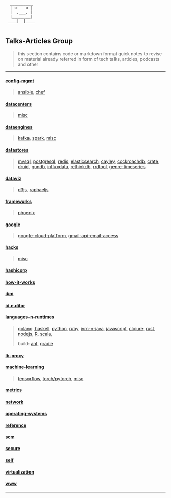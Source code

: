 ```ASCII
  __________
  | o    o |
  |  ,___, |
  |________|
 ____|  |____


```

## Talks-Articles Group

> this section contains code or markdown format quick notes to revise on material already referred in form of tech talks, articles, podcasts and other

---

#### [config-mgmt](./config-mgmt)
> [ansible](./config-mgmt/ansible), [chef](./config-mgmt/chef)

#### [datacenters](./datacenters)
> [misc](./datacenters/README.md)

#### [dataengines](./dataengines)
> [kafka](./dataengines/kafka), [spark](./dataengines/spark),
> [misc](./dataengines/README.md)

#### [datastores](./datastores)
> [mysql](./datastores/mysql), [postgresql](./datastores/postgresql), [redis](./redis), [elasticsearch](./datastores/elasticsearch),
> [cayley](./datastores/cayley), [cockroachdb](./datastores/cockroachdb), [crate](./datastores/crate), [druid](./datastores/druid),
> [gundb](./datastores/gundb), [influxdata](./datastores/influxdata), [rethinkdb](./datastores/rethinkdb), [rrdtool](./datastores/rrdtool),
> [genre-timeseries](./datastores/genre-timeseries)

#### [dataviz](./dataviz)
> [d3js](./dataviz/d3js), [raphaeljs](./dataviz/raphaeljs)

#### [frameworks](./frameworks)
> [phoenix](./frameworks/phoenix)

#### [google](./google)
> [google-cloud-platform](./google/google-cloud-platform), [gmail-api-email-access](./google/gmail-api-email-access)

#### [hacks](./hacks)
> [misc](hacks/README.md)

#### [hashicorp](./hashicorp)

#### [how-it-works](./how-it-works)

#### [ibm](./ibm)

#### [id.e.ditor](./id.e.ditor)

#### [languages-n-runtimes](./languages-n-runtimes)
> [golang](./languages-n-runtimes/golang) ,[haskell](./languages-n-runtimes/haskell), [python](./languages-n-runtimes/python), [ruby](./languages-n-runtimes/ruby),
> [jvm-n-java](./languages-n-runtimes/jvm-n-java), [javascript](./languages-n-runtimes/javascript), [clojure](./languages-n-runtimes/clojure), [rust](./languages-n-runtimes/rust),
> [nodejs](./languages-n-runtimes/nodejs), [R](./languages-n-runtimes/R-lang), [scala](./languages-n-runtimes/scala),
>
> build: [ant](./languages-n-runtimes/0-build/ant), [gradle](./languages-n-runtimes/0-build/gradle)

#### [lb-proxy](./lb-proxy)

#### [machine-learning](./machine-learning)
> [tensorflow](./machine-learning/tensorflow), [torch/pytorch](./machine-learning/torch), [misc](./machine-learning/README.md)

#### [metrics](./metrics)

#### [network](./network)

#### [operating-systems](./operating-systems)

#### [reference](./reference)

#### [scm](./scm)

#### [secure](./secure)

#### [self](./self)

#### [virtualization](./virtualization)

#### [www](./www)

---
